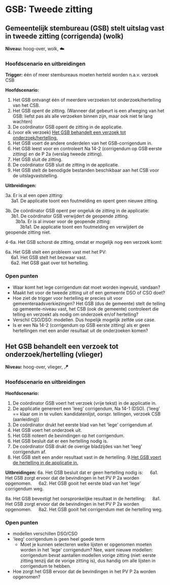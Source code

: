 # GSB: Tweede zitting

## Gemeentelijk stembureau (GSB) stelt uitslag vast in tweede zitting (corrigenda) (wolk)

__Niveau:__ hoog-over, wolk, ☁️

### Hoofdscenario en uitbreidingen

__Trigger:__ één of meer stembureaus moeten herteld worden n.a.v. verzoek CSB

__Hoofdscenario:__  
1. Het GSB ontvangt één of meerdere verzoeken tot onderzoek/hertelling van het CSB.
2. Het GSB opent de zitting. (Wanneer dat gebeurt is een afweging van het GSB: liefst pas als alle verzoeken binnen zijn, maar ook niet te lang wachten)
3. De coördinator GSB opent de zitting in de applicatie.
4. (voor elk verzoek) [Het GSB behandelt een verzoek tot onderzoek/hertelling.](#het-gsb-behandelt-een-verzoek-tot-onderzoekhertelling-vlieger)
5. Het GSB voert de andere onderdelen van het GSB-corrigendum in.
6. Het GSB leest voor en controleert Na 14-2 (corrigendum op GSB eerste zitting) en de P 2a (verslag tweede zitting).
7. Het GSB sluit de zitting.
8. De coördinator GSB sluit de zitting in de applicatie.
9. Het GSB stelt de benodigde bestanden beschikbaar aan het CSB voor de uitslagvaststelling.

__Uitbreidingen:__

3a. Er is al een open zitting:  
&emsp; 3a1. De applicatie toont een foutmelding en opent geen nieuwe zitting.

3b. De coördinator GSB opent per ongeluk de zitting in de applicatie:  
&emsp; 3b1. De coördinator GSB verwijdert de geopende zitting.  
&emsp;&emsp; 3b1a. Er is al invoer voor de geopende zitting:  
&emsp;&emsp;&emsp; 3b1a1. De applicatie toont een foutmelding en verwijdert de geopende zitting niet.

4-6a. Het GSB schorst de zitting, omdat er mogelijk nog een verzoek komt:

6a. Het GSB stelt een probleem vast met het PV:  
&emsp; 6a1. Het GSB stelt het bezwaar vast.  
&emsp; 6a2. Het GSB gaat over tot hertelling.

### Open punten

- Waar komt het lege corrigendum dat moet worden ingevuld, vandaan?
- Maakt het voor de tweede zitting uit of een gemeente DSO of CSO doet?
- Hoe ziet de trigger voor hertelling er precies uit voor gemeenteraadsverkiezingen? Het GSB (dus de gemeente) stelt de telling op gemeente-niveau vast, het CSB (ook de gemeente) controleert die telling en verzoekt als nodig om onderzoek en/of hertelling?
- Verschil CSO/DSO: modellen. Dus hopelijk mogelijk zelfde use case.
- Is er een Na 14-2 (corrigendum op GSB eerste zitting) als er geen hertellingen met een ander resultaat uit de onderzoeken komen?


## Het GSB behandelt een verzoek tot onderzoek/hertelling (vlieger)

__Niveau:__ hoog-over, vlieger, 🪁

### Hoofdscenario en uitbreidingen

__Hoofdscenario:__  

1. De coördinator GSB voert het verzoek (vrije tekst) in de applicatie in.
2. De applicatie genereert een 'leeg' corrigendum, Na 14-1 (DSO). ('leeg' == klaar om in te vullen: kandidatenlijst, oorspr. tellingen, verzoek CSB (aanleiding))
3. De coördinator drukt het eerste blad van het 'lege' corrigendum af.
4. Het GSB voert het onderzoek uit.
5. Het GSB noteert de bevindingen op het corrigendum.
6. Het GSB besluit dat er een hertelling nodig is.
7. De coördinator GSB drukt de overige bladzijdes van het 'leeg' corrigendum af.
8. Het GSB stelt een ander resultaat vast in de hertelling.
9.[Het GSB voert de hertelling in de applicatie in.](./gsb-invoer-tweede-zitting.md#het-gsb-voert-de-corrigendum-pvs-in-de-applicatie-in-vlieger)

__Uitbreidingen:__
6a. Het GSB besluit dat er geen hertelling nodig is:
&emsp; 6a1. Het GSB zorgt ervoor dat de bevindingen in het PV P 2a worden opgenomen.
&emsp; 6a2. Het GSB gooit het eerste blad van het 'lege' corrigendum weg.

8a. Het GSB bevestigt het oorspronkelijke resultaat in de hertelling:
&emsp; 8a1. Het GSB zorgt ervoor dat de bevindingen in het PV P 2a worden opgenomen.
&emsp; 8a2. Het GSB gooit het corrigendum met de hertelling weg.


### Open punten

- modellen verschillen DSO/CSO
- 'leeg' corrigendum is geen heel goede term
    - Moet je kunnen selecteren welke lijsten er opgenomen moeten worden in het 'lege' corrigendum? Nee, want nieuwe modellen: corrigendum bevat aantallen modellen vorige zitting (niet: eerste zitting tenzij dat de vorige zitting is), dus handig om alle lijsten in corrigendum te hebben.
- Hoe zorgt het GSB ervoor dat de bevindingen in het PV P 2a worden opgenomen?
